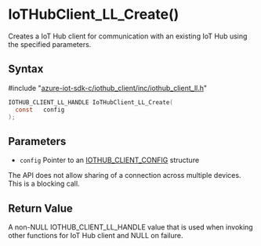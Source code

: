 # IoTHubClient_LL_Create()

Creates a IoT Hub client for communication with an existing IoT Hub using the specified parameters.

## Syntax

\#include "[azure-iot-sdk-c/iothub_client/inc/iothub_client_ll.h](../iot-c-ref-iothub-client-ll-h.md)"  
```C
IOTHUB_CLIENT_LL_HANDLE IoTHubClient_LL_Create(
  const   config
);
```

## Parameters
* `config` Pointer to an [IOTHUB_CLIENT_CONFIG](#undefined) structure

The API does not allow sharing of a connection across multiple devices. This is a blocking call.

## Return Value
A non-NULL IOTHUB_CLIENT_LL_HANDLE value that is used when invoking other functions for IoT Hub client and NULL on failure.

